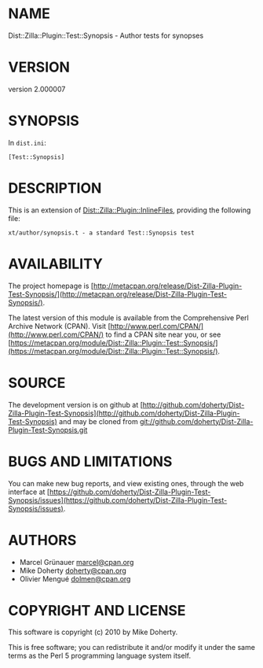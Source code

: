 # NAME

Dist::Zilla::Plugin::Test::Synopsis - Author tests for synopses

# VERSION

version 2.000007

# SYNOPSIS

In `dist.ini`:

    [Test::Synopsis]

# DESCRIPTION

This is an extension of [Dist::Zilla::Plugin::InlineFiles](https://metacpan.org/pod/Dist::Zilla::Plugin::InlineFiles), providing the
following file:

    xt/author/synopsis.t - a standard Test::Synopsis test

# AVAILABILITY

The project homepage is [http://metacpan.org/release/Dist-Zilla-Plugin-Test-Synopsis/](http://metacpan.org/release/Dist-Zilla-Plugin-Test-Synopsis/).

The latest version of this module is available from the Comprehensive Perl
Archive Network (CPAN). Visit [http://www.perl.com/CPAN/](http://www.perl.com/CPAN/) to find a CPAN
site near you, or see [https://metacpan.org/module/Dist::Zilla::Plugin::Test::Synopsis/](https://metacpan.org/module/Dist::Zilla::Plugin::Test::Synopsis/).

# SOURCE

The development version is on github at [http://github.com/doherty/Dist-Zilla-Plugin-Test-Synopsis](http://github.com/doherty/Dist-Zilla-Plugin-Test-Synopsis)
and may be cloned from [git://github.com/doherty/Dist-Zilla-Plugin-Test-Synopsis.git](git://github.com/doherty/Dist-Zilla-Plugin-Test-Synopsis.git)

# BUGS AND LIMITATIONS

You can make new bug reports, and view existing ones, through the
web interface at [https://github.com/doherty/Dist-Zilla-Plugin-Test-Synopsis/issues](https://github.com/doherty/Dist-Zilla-Plugin-Test-Synopsis/issues).

# AUTHORS

- Marcel Grünauer <marcel@cpan.org>
- Mike Doherty <doherty@cpan.org>
- Olivier Mengué <dolmen@cpan.org>

# COPYRIGHT AND LICENSE

This software is copyright (c) 2010 by Mike Doherty.

This is free software; you can redistribute it and/or modify it under
the same terms as the Perl 5 programming language system itself.
